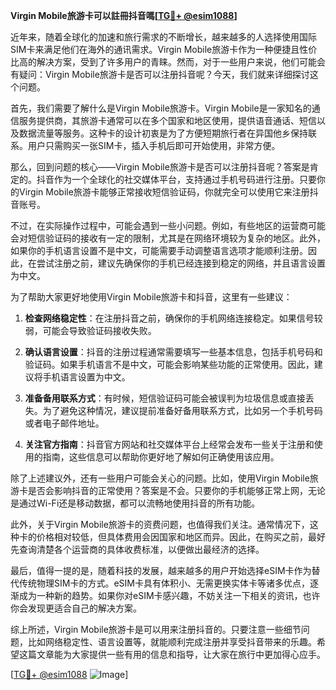 **Virgin Mobile旅游卡可以註冊抖音嗎[[TG💪+ @esim1088](https://t.me/s/esim1088)]**

近年来，随着全球化的加速和旅行需求的不断增长，越来越多的人选择使用国际SIM卡来满足他们在海外的通讯需求。Virgin Mobile旅游卡作为一种便捷且性价比高的解决方案，受到了许多用户的青睐。然而，对于一些用户来说，他们可能会有疑问：Virgin Mobile旅游卡是否可以注册抖音呢？今天，我们就来详细探讨这个问题。

首先，我们需要了解什么是Virgin Mobile旅游卡。Virgin Mobile是一家知名的通信服务提供商，其旅游卡通常可以在多个国家和地区使用，提供语音通话、短信以及数据流量等服务。这种卡的设计初衷是为了方便短期旅行者在异国他乡保持联系。用户只需购买一张SIM卡，插入手机后即可开始使用，非常方便。

那么，回到问题的核心——Virgin Mobile旅游卡是否可以注册抖音呢？答案是肯定的。抖音作为一个全球化的社交媒体平台，支持通过手机号码进行注册。只要你的Virgin Mobile旅游卡能够正常接收短信验证码，你就完全可以使用它来注册抖音账号。

不过，在实际操作过程中，可能会遇到一些小问题。例如，有些地区的运营商可能会对短信验证码的接收有一定的限制，尤其是在网络环境较为复杂的地区。此外，如果你的手机语言设置不是中文，可能需要手动调整语言选项才能顺利注册。因此，在尝试注册之前，建议先确保你的手机已经连接到稳定的网络，并且语言设置为中文。

为了帮助大家更好地使用Virgin Mobile旅游卡和抖音，这里有一些建议：

1. **检查网络稳定性**：在注册抖音之前，确保你的手机网络连接稳定。如果信号较弱，可能会导致验证码接收失败。
   
2. **确认语言设置**：抖音的注册过程通常需要填写一些基本信息，包括手机号码和验证码。如果手机语言不是中文，可能会影响某些功能的正常使用。因此，建议将手机语言设置为中文。

3. **准备备用联系方式**：有时候，短信验证码可能会被误判为垃圾信息或直接丢失。为了避免这种情况，建议提前准备好备用联系方式，比如另一个手机号码或者电子邮件地址。

4. **关注官方指南**：抖音官方网站和社交媒体平台上经常会发布一些关于注册和使用的指南，这些信息可以帮助你更好地了解如何正确使用该应用。

除了上述建议外，还有一些用户可能会关心的问题。比如，使用Virgin Mobile旅游卡是否会影响抖音的正常使用？答案是不会。只要你的手机能够正常上网，无论是通过Wi-Fi还是移动数据，都可以流畅地使用抖音的所有功能。

此外，关于Virgin Mobile旅游卡的资费问题，也值得我们关注。通常情况下，这种卡的价格相对较低，但具体费用会因国家和地区而异。因此，在购买之前，最好先查询清楚各个运营商的具体收费标准，以便做出最经济的选择。

最后，值得一提的是，随着科技的发展，越来越多的用户开始选择eSIM卡作为替代传统物理SIM卡的方式。eSIM卡具有体积小、无需更换实体卡等诸多优点，逐渐成为一种新的趋势。如果你对eSIM卡感兴趣，不妨关注一下相关的资讯，也许你会发现更适合自己的解决方案。

综上所述，Virgin Mobile旅游卡是可以用来注册抖音的。只要注意一些细节问题，比如网络稳定性、语言设置等，就能顺利完成注册并享受抖音带来的乐趣。希望这篇文章能为大家提供一些有用的信息和指导，让大家在旅行中更加得心应手。

[[TG💪+ @esim1088](https://t.me/s/esim1088) ![Image](https://i.postimg.cc/4NQfJmqS/Snipaste-2025-05-13-00-14-12.png)]